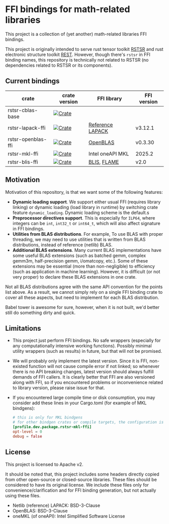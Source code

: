 # FFI bindings for math-related libraries

This project is a collection of (yet another) math-related libraries FFI bindings.

This project is originally intended to serve rust tensor toolkit [RSTSR](https://github.com/RESTGroup/rstsr) and rust electronic structure toolkit [REST](https://gitee.com/RESTGroup/rest). However, though there's `rstsr` in FFI binding names, this repository is technically not related to RSTSR (no dependencies related to RSTSR or its components).

## Current bindings

| crate | crate version | FFI library | FFI version |
|--|--|--|--|
| rstsr-cblas-base | [![Crate](https://img.shields.io/crates/v/rstsr-cblas-base.svg)](https://crates.io/crates/rstsr-cblas-base) |
| rstsr-lapack-ffi | [![Crate](https://img.shields.io/crates/v/rstsr-lapack-ffi.svg)](https://crates.io/crates/rstsr-lapack-ffi) | [Reference LAPACK](https://github.com/Reference-LAPACK/lapack) | v3.12.1 |
| rstsr-openblas-ffi | [![Crate](https://img.shields.io/crates/v/rstsr-openblas-ffi.svg)](https://crates.io/crates/rstsr-openblas-ffi) | [OpenBLAS](https://github.com/OpenMathLib/OpenBLAS/) | v0.3.30 |
| rstsr-mkl-ffi | [![Crate](https://img.shields.io/crates/v/rstsr-mkl-ffi.svg)](https://crates.io/crates/rstsr-mkl-ffi) | Intel oneAPI MKL | 2025.2 |
| rstsr-blis-ffi | [![Crate](https://img.shields.io/crates/v/rstsr-blis-ffi.svg)](https://crates.io/crates/rstsr-blis-ffi) | [BLIS](https://github.com/flame/blis), [FLAME](https://github.com/flame/libflame) | v2.0 |

## Motivation

Motivation of this repository, is that we want some of the following features:

- **Dynamic loading support**. We support either usual FFI (requires library linking) or dynamic loading (load library in runtime) by switching crate feature `dynamic_loading`. Dynamic loading scheme is the default.s
- **Preprocessor directives support**. This is especially for `ILP64`, where integers can be `int`, `int32_t` or `int64_t`, which will also affect signature in FFI bindings.
- **Utilities from BLAS distributions**. For example, To use BLAS with proper threading, we may need to use utilities that is written from BLAS distributions, instead of reference (netlib) BLAS.
- **Additional BLAS extensions**. Many current BLAS implementations have some useful BLAS extensions (such as batched gemm, complex gemm3m, half-precision gemm, i/omatcopy, etc.). Some of these extensions may be essential (more than non-negligible) to efficiency (such as application in machine learning). However, it is difficult (or not very proper) to declare these BLAS extensions in one crate.

Not all BLAS distributions agree with the same API convention for the points list above. As a result, we cannot simply rely on a single FFI binding crate to cover all these aspects, but need to implement for each BLAS distribution.

Babel tower is awesome for sure, however, when it is not built, we'd better still do something dirty and quick.

## Limitations

- This project just perform FFI bindings. No safe wrappers (especially for any computationally intensive working functions). Possibly minimal utility wrappers (such as results) in future, but that will not be promised.
- We will probably only implement the latest version. Since it is FFI, non-existed function will not cause compile error if not linked; so whenever there is no API breaking changes, latest version should always fulfill demands of FFI callers. It is clearly better that FFI are also versioned along with FFI, so if you encountered problems or inconvenience related to library version, please raise issue for that.
- If you encountered large compile time or disk consumption, you may consider add these lines in your Cargo.toml (for example of MKL bindgens):

    ```toml
    # this is only for MKL bindgens
    # for other bindgen crates or compile targets, the configuration is similar
    [profile.dev.package.rstsr-mkl-ffi]
    opt-level = 0
    debug = false
    ```

## License

This project is licensed to Apache v2.

It should be noted that, this project includes some headers directly copied from other open-source or closed-source libraries. These files should be considered to have its original license. We include these files only for convenience/clarification and for FFI binding generation, but not actually using these files.
- Netlib (reference) LAPACK: BSD-3-Clause
- OpenBLAS: BSD-3-Clause
- oneMKL (of oneAPI): Intel Simplified Software License
